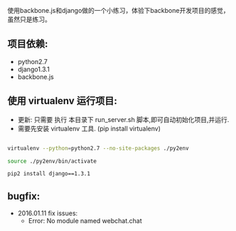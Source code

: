 使用backbone.js和django做的一个小练习，体验下backbone开发项目的感觉，虽然只是练习。


## 项目依赖:

- python2.7
- django1.3.1
- backbone.js


## 使用 virtualenv 运行项目:

- 更新: 只需要 执行 本目录下 run_server.sh 脚本,即可自动初始化项目,并运行.
- 需要先安装 virtualenv 工具. (pip install virtualenv)


```bash

virtualenv --python=python2.7 --no-site-packages ./py2env

source ./py2env/bin/activate

pip2 install django==1.3.1


```


## bugfix:

- 2016.01.11 fix issues:
    - Error: No module named webchat.chat

